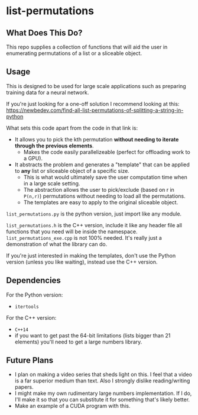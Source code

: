 # list-permutations

## What Does This Do?

This repo supplies a collection of functions that will aid the user in enumerating permutations of a list or a sliceable object.

## Usage

This is designed to be used for large scale applications such as preparing training data for a neural network.

If you're just looking for a one-off solution I recommend looking at this: https://newbedev.com/find-all-list-permutations-of-splitting-a-string-in-python

What sets this code apart from the code in that link is:
- It allows you to pick the kth permutation **without needing to iterate through the previous elements**.
  -  Makes the code easily parallelizeable (perfect for offloading work to a GPU).
- It abstracts the problem and generates a "template" that can be applied to **any** list or sliceable object of a specific size.
  -  This is what would ultimately save the user computation time when in a large scale setting.
  -  The abstraction allows the user to pick/exclude (based on r in `P(n,r)`) permutations without needing to load all the permutations.
  -  The templates are easy to apply to the original sliceable object.

`list_permutations.py` is the python version, just import like any module.

`list_permutations.h` is the C++ version, include it like any header file all functions that you need will be inside the namespace.
`list_permutations_exe.cpp` is not 100% needed. It's really just a demonstration of what the library can do.

If you're just interested in making the templates, don't use the Python version (unless you like waiting), instead use the C++ version.

## Dependencies
For the Python version:
- `itertools`

For the C++ version:
- `C++14`
- if you want to get past the 64-bit limitations (lists bigger than 21 elements) you'll need to get a large numbers library.

## Future Plans

- I plan on making a video series that sheds light on this. I feel that a video is a far superior medium than text. Also I strongly dislike reading/writing papers.
- I might make my own rudimentary large numbers implementation. If I do, I'll make it so that you can substitute it for something that's likely better.
- Make an example of a CUDA program with this.
